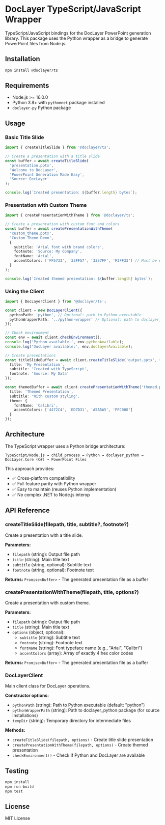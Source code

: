 # DocLayer TypeScript/JavaScript Wrapper

TypeScript/JavaScript bindings for the DocLayer PowerPoint generation library. This package uses the Python wrapper as a bridge to generate PowerPoint files from Node.js.

## Installation

```bash
npm install @doclayer/ts
```

## Requirements

- Node.js >= 16.0.0
- Python 3.8+ with `pythonnet` package installed
- `doclayer-py` Python package

## Usage

### Basic Title Slide

```typescript
import { createTitleSlide } from '@doclayer/ts';

// Create a presentation with a title slide
const buffer = await createTitleSlide(
  'presentation.pptx',
  'Welcome to DocLayer',
  'PowerPoint Generation Made Easy',
  'Source: DocLayer'
);

console.log(`Created presentation: ${buffer.length} bytes`);
```

### Presentation with Custom Theme

```typescript
import { createPresentationWithTheme } from '@doclayer/ts';

// Create a presentation with custom font and colors
const buffer = await createPresentationWithTheme(
  'custom_theme.pptx',
  'Custom Theme Demo',
  {
    subtitle: 'Arial font with brand colors',
    footnote: 'Source: My Company',
    fontName: 'Arial',
    accentColors: ['FF5733', '33FF57', '3357FF', 'F3FF33'] // Must be exactly 4 colors
  }
);

console.log(`Created themed presentation: ${buffer.length} bytes`);
```

### Using the Client

```typescript
import { DocLayerClient } from '@doclayer/ts';

const client = new DocLayerClient({
  pythonPath: 'python', // Optional: path to Python executable
  pythonWrapperPath: '../python-wrapper' // Optional: path to doclayer_python package
});

// Check environment
const env = await client.checkEnvironment();
console.log('Python available:', env.pythonAvailable);
console.log('DocLayer available:', env.doclayerAvailable);

// Create presentations
const titleSlideBuffer = await client.createTitleSlide('output.pptx', {
  title: 'My Presentation',
  subtitle: 'Created with TypeScript',
  footnote: 'Source: My Data'
});

const themedBuffer = await client.createPresentationWithTheme('themed.pptx', {
  title: 'Themed Presentation',
  subtitle: 'With custom styling',
  theme: {
    fontName: 'Calibri',
    accentColors: ['4472C4', 'ED7D31', 'A5A5A5', 'FFC000']
  }
});
```

## Architecture

The TypeScript wrapper uses a Python bridge architecture:

```
TypeScript/Node.js → child_process → Python → doclayer_python → DocLayer.Core (C#) → PowerPoint Files
```

This approach provides:
- ✅ Cross-platform compatibility
- ✅ Full feature parity with Python wrapper  
- ✅ Easy to maintain (reuses Python implementation)
- ✅ No complex .NET to Node.js interop

## API Reference

### createTitleSlide(filepath, title, subtitle?, footnote?)

Create a presentation with a title slide.

**Parameters:**
- `filepath` (string): Output file path
- `title` (string): Main title text
- `subtitle` (string, optional): Subtitle text
- `footnote` (string, optional): Footnote text

**Returns:** `Promise<Buffer>` - The generated presentation file as a buffer

### createPresentationWithTheme(filepath, title, options?)

Create a presentation with custom theme.

**Parameters:**
- `filepath` (string): Output file path
- `title` (string): Main title text
- `options` (object, optional):
  - `subtitle` (string): Subtitle text
  - `footnote` (string): Footnote text
  - `fontName` (string): Font typeface name (e.g., "Arial", "Calibri")
  - `accentColors` (array): Array of exactly 4 hex color codes

**Returns:** `Promise<Buffer>` - The generated presentation file as a buffer

### DocLayerClient

Main client class for DocLayer operations.

**Constructor options:**
- `pythonPath` (string): Path to Python executable (default: "python")
- `pythonWrapperPath` (string): Path to doclayer_python package (for source installations)
- `tempDir` (string): Temporary directory for intermediate files

**Methods:**
- `createTitleSlide(filepath, options)` - Create title slide presentation
- `createPresentationWithTheme(filepath, options)` - Create themed presentation
- `checkEnvironment()` - Check if Python and DocLayer are available

## Testing

```bash
npm install
npm run build
npm test
```

## License

MIT License
